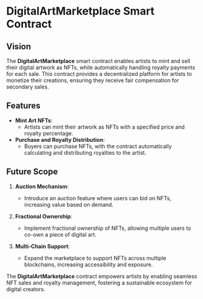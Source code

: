 # DigitalArtMarketplace Smart Contract

## Vision

The **DigitalArtMarketplace** smart contract enables artists to mint and sell their digital artwork as NFTs, while automatically handling royalty payments for each sale. This contract provides a decentralized platform for artists to monetize their creations, ensuring they receive fair compensation for secondary sales.

## Features

- **Mint Art NFTs**:
  - Artists can mint their artwork as NFTs with a specified price and royalty percentage.
- **Purchase and Royalty Distribution**:
  - Buyers can purchase NFTs, with the contract automatically calculating and distributing royalties to the artist.

## Future Scope

1. **Auction Mechanism**:

   - Introduce an auction feature where users can bid on NFTs, increasing value based on demand.

2. **Fractional Ownership**:

   - Implement fractional ownership of NFTs, allowing multiple users to co-own a piece of digital art.

3. **Multi-Chain Support**:
   - Expand the marketplace to support NFTs across multiple blockchains, increasing accessibility and exposure.

The **DigitalArtMarketplace** contract empowers artists by enabling seamless NFT sales and royalty management, fostering a sustainable ecosystem for digital creators.
